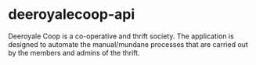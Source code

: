 # deeroyalecoop-api
Deeroyale Coop is a co-operative and thrift society. The application is designed to automate the manual/mundane processes that are carried out by the members and admins of the thrift.
